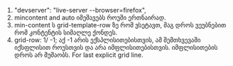 1.  "devserver": "live-server --browser=firefox",
2.  mincontent and auto იმეშავებს როუში ერთნაირად.
3.  min-content ს grid-template-row ზე რომ ვსეტავთ,
    მაგ დროს ვეუბნებით რომ კონტენტის სიმაღლე ქონდეს.
4.  grid-row: 1/ -1; აქ -1 არის ექსპლისითებისთვის, ამ შემთხვევაში
    იქსფლისით როუსთვის და არა იმფლისითებისთვის.
    იმფლისითების დროს არ მუშაობს. For last explicit grid line.
